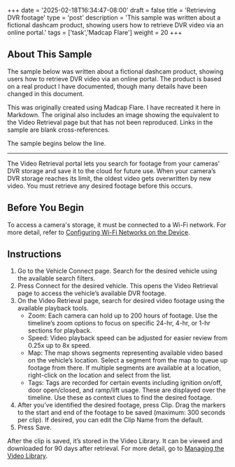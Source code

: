 +++
date = '2025-02-18T16:34:47-08:00'
draft = false
title = 'Retrieving DVR footage'
type = 'post'
description = 'This sample was written about a fictional dashcam product, showing users how to retrieve DVR video via an online portal.'
tags = ['task','Madcap Flare']
weight = 20
+++

## About This Sample

The sample below was written about a fictional dashcam product, showing users how to retrieve DVR video via an online portal. The product is based on a real product I have documented, though many details have been changed in this document.

This was originally created using Madcap Flare. I have recreated it here in Markdown. The original also includes an image showing the equivalent to the Video Retrieval page but that has not been reproduced. Links in the sample are blank cross-references.

The sample begins below the line.

---

The Video Retrieval portal lets you search for footage from your cameras’ DVR storage and save it to the cloud for future use. When your camera’s DVR storage reaches its limit, the oldest video gets overwritten by new video. You must retrieve any desired footage before this occurs.

## Before You Begin

To access a camera's storage, it must be connected to a Wi-Fi network. For more detail, refer to [Configuring Wi-Fi Networks on the Device](/samples/dvr).

## Instructions

1. Go to the Vehicle Connect page. Search for the desired vehicle using the available search filters.
2. Press Connect for the desired vehicle. This opens the Video Retrieval page to access the vehicle’s available DVR footage.
3. On the Video Retrieval page, search for desired video footage using the available playback tools.
	- Zoom: Each camera can hold up to 200 hours of footage. Use the timeline’s zoom options to focus on specific 24-hr, 4-hr, or 1-hr sections for playback.
	- Speed: Video playback speed can be adjusted for easier review from 0.25x up to 8x speed.
	- Map: The map shows segments representing available video based on the vehicle’s location. Select a segment from the map to queue up footage from there. If multiple segments are available at a location, right-click on the location and select from the list.
	- Tags: Tags are recorded for certain events including ignition on/off, door open/closed, and ramp/lift usage. These are displayed over the timeline. Use these as context clues to find the desired footage.
4. After you’ve identified the desired footage, press Clip. Drag the markers to the start and end of the footage to be saved (maximum: 300 seconds per clip). If desired, you can edit the Clip Name from the default.
5. Press Save.

After the clip is saved, it’s stored in the Video Library. It can be viewed and downloaded for 90 days after retrieval. For more detail, go to [Managing the Video Library](/samples/dvr).